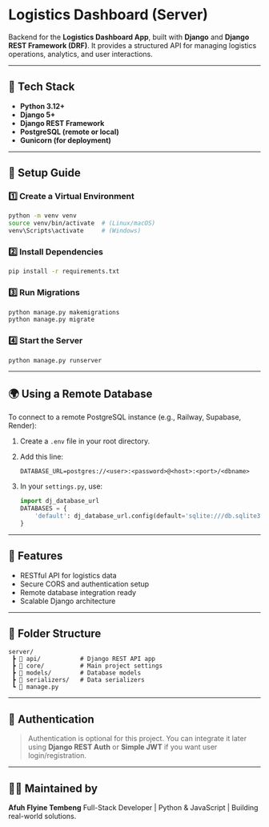 # Logistics Dashboard (Server)

Backend for the **Logistics Dashboard App**, built with **Django** and **Django REST Framework (DRF)**.
It provides a structured API for managing logistics operations, analytics, and user interactions.

---

## 🧰 Tech Stack
- **Python 3.12+**
- **Django 5+**
- **Django REST Framework**
- **PostgreSQL (remote or local)**
- **Gunicorn (for deployment)**

---

## 🚀 Setup Guide

### 1️⃣ Create a Virtual Environment
```bash
python -m venv venv
source venv/bin/activate  # (Linux/macOS)
venv\Scripts\activate     # (Windows)
````

### 2️⃣ Install Dependencies

```bash
pip install -r requirements.txt
```

### 3️⃣ Run Migrations

```bash
python manage.py makemigrations
python manage.py migrate
```

### 4️⃣ Start the Server

```bash
python manage.py runserver
```

---

## 🌍 Using a Remote Database

To connect to a remote PostgreSQL instance (e.g., Railway, Supabase, Render):

1. Create a `.env` file in your root directory.
2. Add this line:

   ```
   DATABASE_URL=postgres://<user>:<password>@<host>:<port>/<dbname>
   ```

3. In your `settings.py`, use:

   ```python
   import dj_database_url
   DATABASES = {
       'default': dj_database_url.config(default='sqlite:///db.sqlite3')
   }
   ```

---

## 🧠 Features

* RESTful API for logistics data
* Secure CORS and authentication setup
* Remote database integration ready
* Scalable Django architecture

---

## 📁 Folder Structure

```
server/
 ┣ 📁 api/           # Django REST API app
 ┣ 📁 core/          # Main project settings
 ┣ 📁 models/        # Database models
 ┣ 📁 serializers/   # Data serializers
 ┗ 📄 manage.py
```

---

## 🔐 Authentication

> Authentication is optional for this project.
> You can integrate it later using **Django REST Auth** or **Simple JWT** if you want user login/registration.

---

## 🧑‍💻 Maintained by

**Afuh Flyine Tembeng**
Full-Stack Developer | Python & JavaScript | Building real-world solutions.
